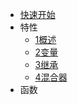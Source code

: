 -   [快速开始](docs/0快速开始.md)
-   特性
    -   [1概述](docs/特性/1概述.md)
    -   [2变量](docs/特性/2变量.md)
    -   [3继承](docs/特性/3继承.md)
    -   [4混合器](docs/特性/4混合器.md)
-   函数

